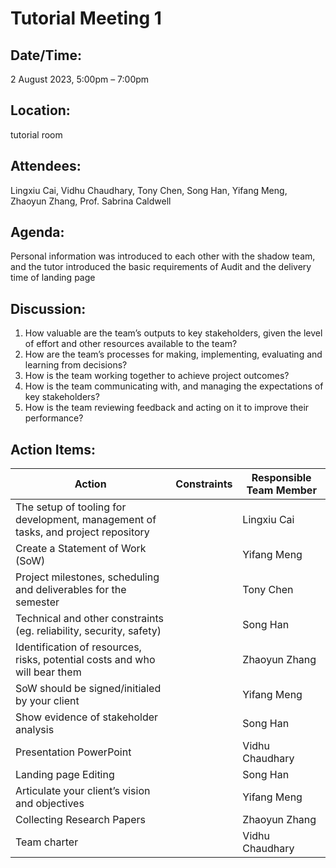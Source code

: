  # **Tutorial Meeting 1**

## **Date/Time:** 

2 August 2023, 5:00pm – 7:00pm

## **Location:** 

tutorial room

## **Attendees:** 

Lingxiu Cai, Vidhu Chaudhary, Tony Chen, Song Han, Yifang Meng, Zhaoyun Zhang, Prof. Sabrina Caldwell

## **Agenda:** 

Personal information was introduced to each other with the shadow team, and the tutor introduced the basic requirements of Audit and the delivery time of landing page

## **Discussion:**
1. How valuable are the team’s outputs to key stakeholders, given the level of effort and other resources available to the team?
2. How are the team’s processes for making, implementing, evaluating and learning from decisions?
3. How is the team working together to achieve project outcomes?
4. How is the team communicating with, and managing the expectations of key stakeholders?
5. How is the team reviewing feedback and acting on it to improve their performance?



## **Action Items:**

| **Action** | **Constraints** | **Responsible Team Member** |
| --- | --- | --- |
| The setup of tooling for development, management of tasks, and project repository | | Lingxiu Cai |
| Create a Statement of Work (SoW) | | Yifang Meng |
| Project milestones, scheduling and deliverables for the semester | | Tony Chen |
| Technical and other constraints (eg. reliability, security, safety) | | Song Han |
| Identification of resources, risks, potential costs and who will bear them | | Zhaoyun Zhang |
| SoW should be signed/initialed by your client| | Yifang Meng |
| Show evidence of stakeholder analysis | | Song Han |
| Presentation PowerPoint | | Vidhu Chaudhary |
| Landing page Editing | | Song Han |
| Articulate your client’s vision and objectives | | Yifang Meng |
| Collecting Research Papers | | Zhaoyun Zhang |
| Team charter | | Vidhu Chaudhary |






 
